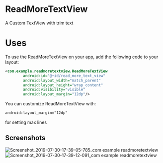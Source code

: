 # ReadMoreTextView
A Custom TextView with trim text
# Uses
To use the ReadMoreTextView on your app, add the following code to your layout:

```xml
<com.example.readmoretextview.ReadMoreTextView
        android:id="@+id/read_more_text_view"
        android:layout_width="match_parent"
        android:layout_height="wrap_content"
        android:visibility="visible"
        android:layout_margin="12dp"/>
```  

You can customize ReadMoreTextView with:

```xml
android:layout_margin="12dp"
```
for setting max lines

## Screenshots

![Screenshot_2019-07-30-17-39-05-785_com example readmoretextview](https://user-images.githubusercontent.com/38393694/62128607-66522500-b2f2-11e9-9d6a-f8edad180f7f.png)
![Screenshot_2019-07-30-17-39-12-091_com example readmoretextview](https://user-images.githubusercontent.com/38393694/62128631-710cba00-b2f2-11e9-9504-11c3b3bc627f.png)

